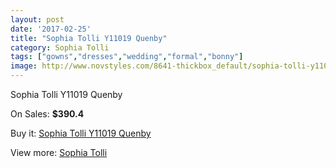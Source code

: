 ```yaml
---
layout: post
date: '2017-02-25'
title: "Sophia Tolli Y11019 Quenby"
category: Sophia Tolli
tags: ["gowns","dresses","wedding","formal","bonny"]
image: http://www.novstyles.com/8641-thickbox_default/sophia-tolli-y11019-quenby.jpg
---
```

Sophia Tolli Y11019 Quenby

On Sales: **$390.4**
<a href="https://www.novstyles.com/en/sophia-tolli/5990-sophia-tolli-y11019-quenby.html"><amp-img layout="responsive" width="600" height="600" src="//www.novstyles.com/8641-thickbox_default/sophia-tolli-y11019-quenby.jpg" alt="Sophia Tolli Y11019 Quenby 0" /></a>
<a href="https://www.novstyles.com/en/sophia-tolli/5990-sophia-tolli-y11019-quenby.html"><amp-img layout="responsive" width="600" height="600" src="//www.novstyles.com/8642-thickbox_default/sophia-tolli-y11019-quenby.jpg" alt="Sophia Tolli Y11019 Quenby 1" /></a>

Buy it: [Sophia Tolli Y11019 Quenby](https://www.novstyles.com/en/sophia-tolli/5990-sophia-tolli-y11019-quenby.html "Sophia Tolli Y11019 Quenby")

View more: [Sophia Tolli](https://www.novstyles.com/en/39-sophia-tolli "Sophia Tolli")